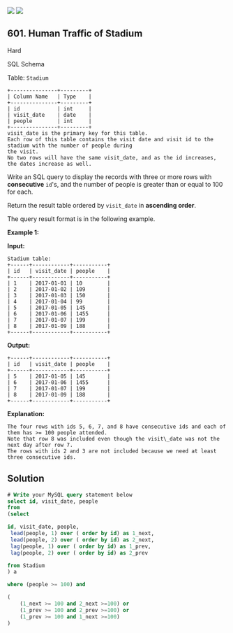 [![](https://img.shields.io/github/stars/javadev/LeetCode-in-Java?label=Stars&style=flat-square)](https://github.com/javadev/LeetCode-in-Java)
[![](https://img.shields.io/github/forks/javadev/LeetCode-in-Java?label=Fork%20me%20on%20GitHub%20&style=flat-square)](https://github.com/javadev/LeetCode-in-Java/fork)

## 601\. Human Traffic of Stadium

Hard

SQL Schema

Table: `Stadium`

    +---------------+---------+
    | Column Name   | Type    |
    +---------------+---------+
    | id            | int     |
    | visit_date    | date    |
    | people        | int     |
    +---------------+---------+
    visit_date is the primary key for this table.
    Each row of this table contains the visit date and visit id to the stadium with the number of people during
    the visit.
    No two rows will have the same visit_date, and as the id increases, the dates increase as well. 

Write an SQL query to display the records with three or more rows with **consecutive** `id`'s, and the number of people is greater than or equal to 100 for each.

Return the result table ordered by `visit_date` in **ascending order**.

The query result format is in the following example.

**Example 1:**

**Input:**

    Stadium table:
    +------+------------+-----------+
    | id   | visit_date | people    |
    +------+------------+-----------+
    | 1    | 2017-01-01 | 10        |
    | 2    | 2017-01-02 | 109       |
    | 3    | 2017-01-03 | 150       |
    | 4    | 2017-01-04 | 99        |
    | 5    | 2017-01-05 | 145       |
    | 6    | 2017-01-06 | 1455      |
    | 7    | 2017-01-07 | 199       |
    | 8    | 2017-01-09 | 188       |
    +------+------------+-----------+

**Output:**

    +------+------------+-----------+
    | id   | visit_date | people    |
    +------+------------+-----------+
    | 5    | 2017-01-05 | 145       |
    | 6    | 2017-01-06 | 1455      |
    | 7    | 2017-01-07 | 199       |
    | 8    | 2017-01-09 | 188       |
    +------+------------+-----------+

**Explanation:**

    The four rows with ids 5, 6, 7, and 8 have consecutive ids and each of them has >= 100 people attended.
    Note that row 8 was included even though the visit\_date was not the next day after row 7.
    The rows with ids 2 and 3 are not included because we need at least three consecutive ids.

## Solution

```sql
# Write your MySQL query statement below
select id, visit_date, people
from 
(select 

id, visit_date, people, 
 lead(people, 1) over ( order by id) as 1_next, 
 lead(people, 2) over ( order by id) as 2_next,
 lag(people, 1) over ( order by id) as 1_prev,
 lag(people, 2) over ( order by id) as 2_prev

from Stadium
) a

where (people >= 100) and

(
    (1_next >= 100 and 2_next >=100) or
    (1_prev >= 100 and 2_prev >=100) or
    (1_prev >= 100 and 1_next >=100)
)
```